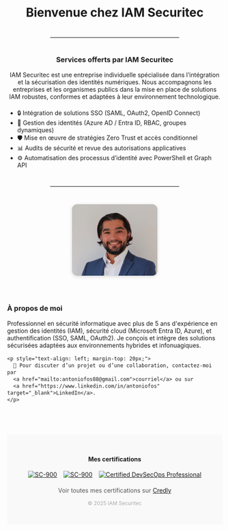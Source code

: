 <h1 style="text-align: center;">Bienvenue chez IAM Securitec</h1>

<hr style="margin: 40px auto; width: 60%; border: 1px solid #eee;">

<h3 style="text-align: center;">Services offerts par IAM Securitec</h3>

<p style="max-width: 800px; margin: 0 auto; text-align: center;">
IAM Securitec est une entreprise individuelle spécialisée dans l’intégration et la sécurisation des identités numériques. Nous accompagnons les entreprises et les organismes publics dans la mise en place de solutions IAM robustes, conformes et adaptées à leur environnement technologique.
</p>

<ul style="max-width: 800px; margin: 20px auto;">
  <li>🔒 Intégration de solutions SSO (SAML, OAuth2, OpenID Connect)</li>
  <li>🔐 Gestion des identités (Azure AD / Entra ID, RBAC, groupes dynamiques)</li>
  <li>🛡️ Mise en œuvre de stratégies Zero Trust et accès conditionnel</li>
  <li>📊 Audits de sécurité et revue des autorisations applicatives</li>
  <li>⚙️ Automatisation des processus d’identité avec PowerShell et Graph API</li>
</ul>

<hr style="margin: 40px auto; width: 60%; border: 1px solid #eee;">

<div style="display: flex; flex-wrap: wrap; align-items: flex-start; justify-content: center; gap: 40px; max-width: 1000px; margin: 0 auto;">

  <!-- Photo -->
  <div style="flex: 1; min-width: 250px; text-align: center;">
    <img src="photo.jpg" alt="Photo Antonio Ferreira" style="width: 200px; border-radius: 12px; box-shadow: 0 2px 8px rgba(0,0,0,0.15);" />
  </div>

  <!-- À propos -->
  <div style="flex: 2; min-width: 300px;">
    <h3>À propos de moi</h3>
    <p>
      Professionnel en sécurité informatique avec plus de 5 ans d'expérience en gestion des identités (IAM), sécurité cloud (Microsoft Entra ID, Azure), et authentification (SSO, SAML, OAuth2). Je conçois et intègre des solutions sécurisées adaptées aux environnements hybrides et infonuagiques.
    </p>

    <p style="text-align: left; margin-top: 20px;">
      📧 Pour discuter d’un projet ou d’une collaboration, contactez-moi par 
      <a href="mailto:antoniofos88@gmail.com">courriel</a> ou sur 
      <a href="https://www.linkedin.com/in/antoniofos" target="_blank">LinkedIn</a>.
    </p>
  </div>

</div>

<footer style="text-align: center; margin-top: 60px; padding: 30px 20px; background-color: #f9f9f9;">
  <h4>Mes certifications</h4>

  <div style="display: flex; justify-content: center; flex-wrap: wrap; gap: 15px; margin-top: 15px;">
    <a href="https://www.credly.com/badges/8a9e3154-316f-4573-9c0a-dc9c0f0d7057" target="_blank">
      <img src="https://www.credly.com/badges/1d47131f-121b-4213-a9a1-c147eef73750/image.png" alt="SC-900" style="height: 70px;" />
    </a>
    <a href="https://www.credly.com/badges/716b6e44-56e3-44bc-81b6-5e1055e04042" target="_blank">
      <img src="https://images.credly.com/size/110x110/images/0dfd0e91-5da3-4b8e-ada6-50cbd5cfa46c/image.png" alt="SC-900" style="height: 70px;" />
    </a>
    <a href="https://www.credly.com/badges/70c7869e-9a34-4cf2-96c7-5403092a7ae0" target="_blank">
      <img src="https://images.credly.com/size/110x110/images/f53897a9-0a08-4e4a-9e3d-5fa82f1df7ed/image.png" alt="Certified DevSecOps Professional" style="height: 70px;" />
    </a>
    <!-- Tu peux en ajouter d'autres ici -->
  </div>

  <p style="margin-top: 20px; font-size: 14px; color: #555;">
    Voir toutes mes certifications sur <a href="https://www.credly.com/users/antonio-ferreira-de-oliveira-da-silva/badges" target="_blank">Credly</a>
  </p>

  <p style="margin-top: 10px; font-size: 12px; color: #aaa;">© 2025 IAM Securitec</p>
</footer>

